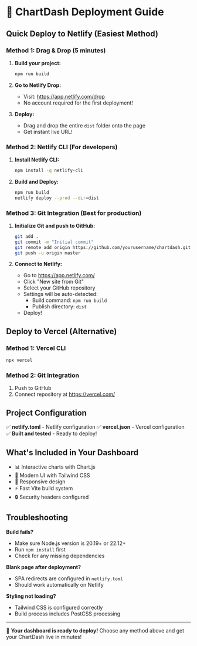 # 🚀 ChartDash Deployment Guide

## Quick Deploy to Netlify (Easiest Method)

### Method 1: Drag & Drop (5 minutes)
1. **Build your project:**
   ```bash
   npm run build
   ```
   
2. **Go to Netlify Drop:**
   - Visit: https://app.netlify.com/drop
   - No account required for the first deployment!
   
3. **Deploy:**
   - Drag and drop the entire `dist` folder onto the page
   - Get instant live URL!

### Method 2: Netlify CLI (For developers)
1. **Install Netlify CLI:**
   ```bash
   npm install -g netlify-cli
   ```
   
2. **Build and Deploy:**
   ```bash
   npm run build
   netlify deploy --prod --dir=dist
   ```

### Method 3: Git Integration (Best for production)
1. **Initialize Git and push to GitHub:**
   ```bash
   git add .
   git commit -m "Initial commit"
   git remote add origin https://github.com/yourusername/chartdash.git
   git push -u origin master
   ```
   
2. **Connect to Netlify:**
   - Go to https://app.netlify.com/
   - Click "New site from Git"
   - Select your GitHub repository
   - Settings will be auto-detected:
     - Build command: `npm run build`
     - Publish directory: `dist`
   - Deploy!

## Deploy to Vercel (Alternative)

### Method 1: Vercel CLI
```bash
npx vercel
```

### Method 2: Git Integration
1. Push to GitHub
2. Connect repository at https://vercel.com/

## Project Configuration

✅ **netlify.toml** - Netlify configuration
✅ **vercel.json** - Vercel configuration  
✅ **Built and tested** - Ready to deploy!

## What's Included in Your Dashboard

- 📊 Interactive charts with Chart.js
- 🎨 Modern UI with Tailwind CSS
- 📱 Responsive design
- ⚡ Fast Vite build system
- 🔒 Security headers configured

## Troubleshooting

**Build fails?**
- Make sure Node.js version is 20.19+ or 22.12+
- Run `npm install` first
- Check for any missing dependencies

**Blank page after deployment?**
- SPA redirects are configured in `netlify.toml`
- Should work automatically on Netlify

**Styling not loading?**
- Tailwind CSS is configured correctly
- Build process includes PostCSS processing

---

🎉 **Your dashboard is ready to deploy!** Choose any method above and get your ChartDash live in minutes!

